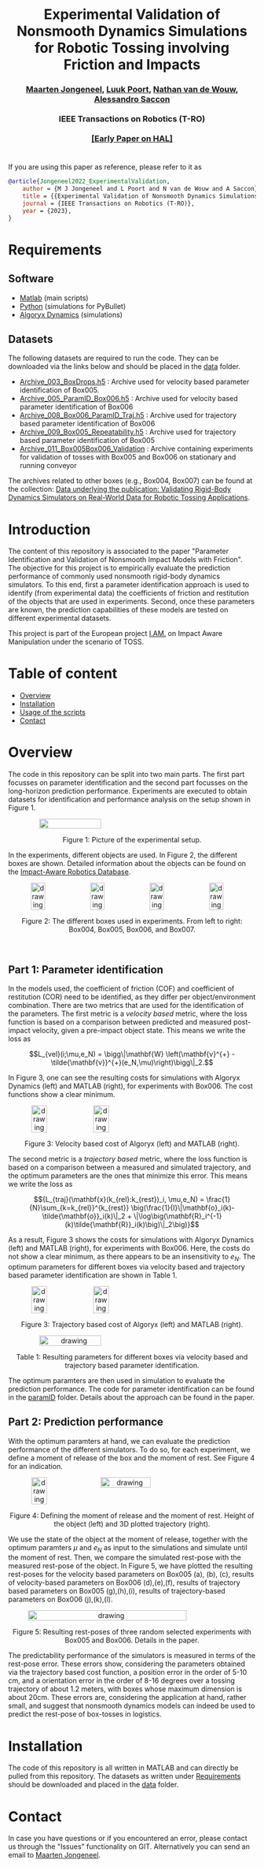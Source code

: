 <div align="center">
<h1 align="center">
Experimental Validation of Nonsmooth Dynamics Simulations for
Robotic Tossing involving Friction and Impacts
</h1>
</div>
<div align="center">
<h3>
<a href="https://research.tue.nl/en/persons/maarten-jongeneel">Maarten Jongeneel</a>,
<a href="https://research.tue.nl/en/persons/luuk-poort">Luuk Poort</a>,
<a href="https://www.tue.nl/en/research/researchers/nathan-van-de-wouw/">Nathan van de Wouw</a>,
<a href="https://www.tue.nl/en/research/researchers/alessandro-saccon/">Alessandro Saccon</a>
<br>
<br>
IEEE Transactions on Robotics (T-RO)
<br>
<br>
<a href="https://hal.science/hal-03974604">[Early Paper on HAL]</a>
</h3>
</div>

# 

If you are using this paper as reference, please refer to it as
```bibtex
@article{Jongeneel2022_ExperimentalValidation,
    author = {M J Jongeneel and L Poort and N van de Wouw and A Saccon},
    title = {{Experimental Validation of Nonsmooth Dynamics Simulations for Robotic Tossing involving Friction and Impacts}},
    journal = {IEEE Transactions on Robotics (T-RO)},
    year = {2023},
}
```
# Requirements
## Software
- [Matlab](https://www.mathworks.com/products/matlab.html) (main scripts)
- [Python](https://www.python.org/) (simulations for PyBullet)
- [Algoryx Dynamics](https://www.algoryx.se/agx-dynamics/) (simulations)

## Datasets
The following datasets are required to run the code. They can be downloaded via the links below and should be placed in the [data](/data/) folder. 
 - [Archive_003_BoxDrops.h5](https://doi.org/10.4121/17122553) : Archive used for velocity based parameter identification of Box005.
 - [Archive_005_ParamID_Box006.h5](https://doi.org/10.4121/21024007) : Archive used for velocity based parameter identification of Box006 
 - [Archive_008_Box006_ParamID_Traj.h5](https://doi.org/10.4121/21387510) : Archive used for trajectory based parameter identification of Box006
 - [Archive_009_Box005_Repeatability.h5](https://doi.org/10.4121/21387606) : Archive used for trajectory based parameter identification of Box005
 - [Archive_011_Box005Box006_Validation](https://doi.org/10.4121/21399657) : Archive containing experiments for validation of tosses with Box005 and Box006 on stationary and running conveyor

 The archives related to other boxes (e.g., Box004, Box007) can be found at the collection: [Data underlying the publication: Validating Rigid-Body Dynamics Simulators on Real-World Data for Robotic Tossing Applications](https://doi.org/10.4121/c.6278310). 



Introduction
============

The content of this repository is associated to the paper "Parameter Identification and Validation of Nonsmooth Impact Models with Friction". The objective for this project is to empirically evaluate the prediction performance of commonly used nonsmooth rigid-body dynamics simulators. To this end, first a parameter identification approach is used to identify (from experimental data) the coefficients of friction and restitution of the objects that are used in experiments. Second, once these parameters are known, the prediction capabilities of these models are tested on different experimental datasets. 

This project is part of the European project [I.AM.](www.i-am-project.eu) on Impact Aware Manipulation under the scenario of TOSS. 


Table of content
================
- [Overview](#overview)
- [Installation](#installation)
- [Usage of the scripts](#usage-of-the-scripts)
- [Contact](#contact)

# Overview
The code in this repository can be split into two main parts. The first part focusses on parameter identification and the second part focusses on the long-horizon prediction performance. Experiments are executed to obtain datasets for identification and performance analysis on the setup shown in Figure 1.

<div align="center">
    <div style = "display: flex; align="center">
        <img src="figures/GITimg/ExperimentalSetup.jpg" width="50%"/> 
    </div>
    <p>Figure 1: Picture of the experimental setup.</p>
</div> 

In the experiments, different objects are used. In Figure 2, the different boxes are shown. Detailed information about the objects can be found on the [Impact-Aware Robotics Database](https://impact-aware-robotics-database.tue.nl/objects).

<div align="center">
    <div style = "display: flex; align="center">
        <img src="figures/GITimg/Box004.jpg" alt="drawing" width=24%/>
        <img src="figures/GITimg/Box005.jpg" alt="drawing" width=24%/>
        <img src="figures/GITimg/Box006.jpg" alt="drawing" width=24%/>
        <img src="figures/GITimg/Box007.jpg" alt="drawing" width=24%/>
    </div>
    <p>Figure 2: The different boxes used in experiments. From left to right: Box004, Box005, Box006, and Box007.</p>
</div>


<p>&nbsp;</p>

## Part 1: Parameter identification
In the models used, the coefficient of friction (COF) and coefficient of restitution (COR) need to be identified, as they differ per object/environment combination. There are two metrics that are used for the identification of the parameters. The first metric is a *velocity based* metric, where the loss function is based on a comparison between predicted and measured post-impact velocity, given a pre-impact object state. This means we write the loss as 

 ```math
 L_{vel}(i;\mu,e_N) = \bigg\|\mathbf{W} \left(\mathbf{v}^{+} -	\tilde{\mathbf{v}}^{+}(e_N,\mu)\right)\bigg\|_2.
 ```

In Figure 3, one can see the resulting costs for simulations with Algoryx Dynamics (left) and MATLAB (right), for experiments with Box006. The cost functions show a clear minimum. 

<div align="center">
    <div style = "display: flex; align="center">
        <img src="figures/GITimg/CostAlgoryx.jpg" alt="drawing" width=25%/>
        <img src="figures/GITimg/CostMatlab.jpg" alt="drawing" width=25%/>
    </div>
    <p>Figure 3: Velocity based cost of Algoryx (left) and MATLAB (right).</p>
</div>


 The second metric is a *trajectory based* metric, where the loss function is based on a comparison between a measured and simulated trajectory, and the optimum parameters are the ones that minimize this error. This means we write the loss as

 ```math
 {L_{traj}(\mathbf{x}(k_{rel}:k_{rest})_i, \mu,e_N) = \frac{1}{N}\sum_{k=k_{rel}}^{k_{rest}} \big(\frac{1}{l}\|\mathbf{o}_i(k)-\tilde{\mathbf{o}}_i(k)\|_2 + \|\log\big(\mathbf{R}_i^{-1}(k)\tilde{\mathbf{R}}_i(k)\big)\|_2\big)}
 ```
 
 As a result, Figure 3 shows the costs for simulations with Algoryx Dynamics (left) and MATLAB (right), for experiments with Box006. Here, the costs do not show a clear minimum, as there appears to be an insensitivity to  $e_N$. The optimum parameters for different boxes via velocity based and trajectory based parameter identification are shown in Table 1.
 
 <div align="center">
    <div style = "display: flex; align="center">
        <img src="figures/GITimg/Traj_Based_CostAlgoryx.jpg" alt="drawing" width=25%/>
        <img src="figures/GITimg/Traj_Based_CostMatlab.jpg" alt="drawing" width=25%/>
    </div>
    <p>Figure 3: Trajectory based cost of Algoryx (left) and MATLAB (right).</p>
</div>

<div align="center">
    <div style = "display: flex; align="center">
        <img src="figures/GITimg/TableResParams.jpg" alt="drawing" width=50%/>
    </div>
    <p>Table 1: Resulting parameters for different boxes via velocity based and trajectory based parameter identification.</p>
</div>
 
 The optimum paramters are then used in simulation to evaluate the prediction performance. The code for parameter identification can be found in the [paramID](/paramID/) folder. Details about the approach can be found in the paper.



## Part 2: Prediction performance
With the optimum paramters at hand, we can evaluate the prediction performance of the different simulators. To do so, for each experiment, we define a moment of release of the box and the moment of rest. See Figure 4 for an indication. 

 <div align="center">
    <div style = "display: flex; align="center">
        <img src="figures/GITimg/MomentOfRelease.jpg" alt="drawing" width=25%/>
        <img src="figures/GITimg/Measured_box_trajectory.jpg" alt="drawing" width=45%/>
    </div>
    <p>Figure 4: Defining the moment of release and the moment of rest. Height of the object (left) and 3D plotted trajectory (right).</p>
</div>

We use the state of the object at the moment of release, together with the optimum paramters $\mu$ and $e_N$ as input to the simulations and simulate until the moment of rest. Then, we compare the simulated rest-pose with the measured rest-pose of the object. In Figure 5, we have plotted the resulting rest-poses for the velocity based parameters on Box005 (a), (b), (c),  results of velocity-based parameters on Box006 (d),(e),(f), results of trajectory based parameters on Box005 (g),(h),(i), results of trajectory-based parameters on Box006 (j),(k),(l).

 <div align="center">
    <div style = "display: flex; align="center">
        <img src="figures/GITimg/RestPoses.jpg" alt="drawing" width=80%/>
    </div>
    <p>Figure 5: Resulting rest-poses of three random selected experiments with Box005 and Box006. Details in the paper.</p>
</div>

The predictability performance of the simulators is measured
in terms of the rest-pose error. These errors show,
considering the parameters obtained via the trajectory based
cost function, a position error in the order of 5-10 cm, and a
orientation error in the order of 8-16 degrees over a tossing
trajectory of about 1.2 meters, with boxes whose maximum
dimension is about 20cm. These errors are, considering the
application at hand, rather small, and suggest that nonsmooth
dynamics models can indeed be used to predict the rest-pose of
box-tosses in logistics.


# Installation
The code of this repository is all written in MATLAB and can directly be pulled from this repository. The datasets as written under [Requirements](#requirements) should be downloaded and placed in the [data](/data/) folder.


# Contact
In case you have questions or if you encountered an error, please contact us through the "Issues" functionality on GIT. Alternatively you can send an email to [Maarten Jongeneel](mailto:m.j.jongeneel@tue.nl).

<!-- # TODO
- [ ] Write a proper README.md
- [ ] Update `paramID/getImpactData.m`
    - [ ] Make the object you want to use for paramID as input, get rid of hardcoded stuff
    - [ ] Also consider gravity, and impact surface
- [ ] Update paramID subdirectory
    - [ ] Clean up the scripts
    - [X] Make Param ID for AGX optional 
    - [ ] Write proper README.md for that subdirectory
- [ ] Update the rest-pose prediction scripts
    - [ ] Make simulations in AGX optional (s.t. one can run also only Matlab)
    - [ ] Create options for MuJoCo simulation and validation scripts
    - [ ] Write proper script to evaluate rest-pose on the conveyor of certain (input) object (e.g., box5)
    - [ ] Write proper script to evaluate pick-up on the (input) object (e.g., box5) -->


